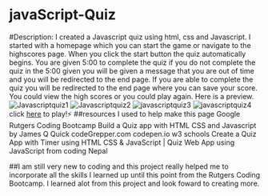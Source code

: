 # javaScript-Quiz
#Description: I created a Javascript quiz using html, css and Javascript. I started with a homepage which you can start the game or navigate to the highscores page. When you click the start button the quiz automatically begins. You are given 5:00 to complete the quiz if you do not complete the quiz in the 5:00 given you will be given a message that you are out of time and you will be redirected to the end page. If you are able to complete the quiz you will be redirected to the end page where you can save your score. You could view the high scores or you could play again. Here is a preview. 
![Javascriptquiz1](https://user-images.githubusercontent.com/102045473/179737059-33fd0edb-5032-4906-a286-64ed901867fc.png)
![Javascriptquiz2](https://user-images.githubusercontent.com/102045473/179737101-f44d6aab-b641-4406-9d1c-fb3f9237ee3b.png)
![javascriptquiz3](https://user-images.githubusercontent.com/102045473/179737178-8a588bf5-9ccb-4cda-a6e9-d94ee8d31798.png)
![javascriptquiz4](https://user-images.githubusercontent.com/102045473/179737209-e3f915ff-754d-4e12-80de-e4634d24ea9b.png)
click [here](https://cykj40.github.io/javaScript-Quiz/) to play!⚡
##resources I used to help make this page
Google
Rutgers Coding Bootcamp
Build a Quiz app with HTML CSS and Javascript by James Q Quick 
codeGrepper.com
codepen.io
w3 schools
Create a Quiz App with Timer using HTML CSS & JavaScript | Quiz Web App using JavaScript from coding Nepal

##I am still very new to coding and this project really helped me to incorporate all the skills I learned up until this point from the Rutgers Coding Bootcamp. I learned alot from this project and look foward to creating more.


